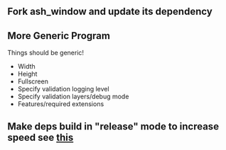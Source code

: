 ## Fork ash_window and update its dependency

## More Generic Program
Things should be generic!
* Width
* Height
* Fullscreen
* Specify validation logging level
* Specify validation layers/debug mode
* Features/required extensions

## Make deps build in "release" mode to increase speed see [this](https://rust-gamedev.github.io/posts/newsletter-006/#rust-1-41-profile-overrides-are-stable-now)

